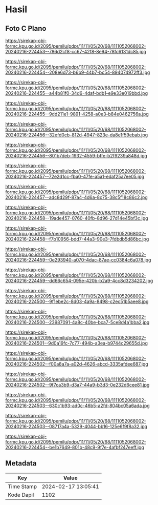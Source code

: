 # Hasil

## Foto C Plano

https://sirekap-obj-formc.kpu.go.id/2095/pemilu/pdpr/11/11/05/20/68/1111052068002-20240216-224453--786d2cf8-cc67-42f8-8e94-78fc6131dc85.jpg

https://sirekap-obj-formc.kpu.go.id/2095/pemilu/pdpr/11/11/05/20/68/1111052068002-20240216-224454--208e6d73-b6b9-44b7-bc54-894074972ff3.jpg

https://sirekap-obj-formc.kpu.go.id/2095/pemilu/pdpr/11/11/05/20/68/1111052068002-20240216-224455--a44b81f0-34d6-4daf-bdb1-e9e33e019bbd.jpg

https://sirekap-obj-formc.kpu.go.id/2095/pemilu/pdpr/11/11/05/20/68/1111052068002-20240216-224455--9dd211e1-9891-4258-a0e3-b84e0462756a.jpg

https://sirekap-obj-formc.kpu.go.id/2095/pemilu/pdpr/11/11/05/20/68/1111052068002-20240216-224456--32efd0cb-812d-4947-823e-da8e1f59ebab.jpg

https://sirekap-obj-formc.kpu.go.id/2095/pemilu/pdpr/11/11/05/20/68/1111052068002-20240216-224456--801b7deb-1932-4559-bffe-b2f9239a848d.jpg

https://sirekap-obj-formc.kpu.go.id/2095/pemilu/pdpr/11/11/05/20/68/1111052068002-20240216-224457--72e2d1cc-fba0-47fe-a5a1-edaf25a7ee05.jpg

https://sirekap-obj-formc.kpu.go.id/2095/pemilu/pdpr/11/11/05/20/68/1111052068002-20240216-224457--adc8d29f-87a4-4d6a-8c75-38c5f18c86c2.jpg

https://sirekap-obj-formc.kpu.go.id/2095/pemilu/pdpr/11/11/05/20/68/1111052068002-20240216-224458--19ade457-0760-40fb-8d96-27d14e45bf3c.jpg

https://sirekap-obj-formc.kpu.go.id/2095/pemilu/pdpr/11/11/05/20/68/1111052068002-20240216-224458--f7b10956-bdd7-44a3-90e3-7fdbdb5d86bc.jpg

https://sirekap-obj-formc.kpu.go.id/2095/pemilu/pdpr/11/11/05/20/68/1111052068002-20240216-224459--0e293940-a070-4dac-87ae-cc0384c6a078.jpg

https://sirekap-obj-formc.kpu.go.id/2095/pemilu/pdpr/11/11/05/20/68/1111052068002-20240216-224459--dd66c654-095e-420b-b2a9-4cc8d3234202.jpg

https://sirekap-obj-formc.kpu.go.id/2095/pemilu/pdpr/11/11/05/20/68/1111052068002-20240216-224500--9f1ebe2c-8d03-4a9a-8498-c2ec51b5aee8.jpg

https://sirekap-obj-formc.kpu.go.id/2095/pemilu/pdpr/11/11/05/20/68/1111052068002-20240216-224500--23987091-4a8c-40be-bca7-5ce8d4a1bba2.jpg

https://sirekap-obj-formc.kpu.go.id/2095/pemilu/pdpr/11/11/05/20/68/1111052068002-20240216-224501--9d0a19fc-7c77-494b-a3ea-b9744c29655d.jpg

https://sirekap-obj-formc.kpu.go.id/2095/pemilu/pdpr/11/11/05/20/68/1111052068002-20240216-224502--f00a8a7a-a02d-4626-abcd-3335afdee687.jpg

https://sirekap-obj-formc.kpu.go.id/2095/pemilu/pdpr/11/11/05/20/68/1111052068002-20240216-224502--9f7ca3b9-d3a7-44a9-b3d3-0e232d6cee81.jpg

https://sirekap-obj-formc.kpu.go.id/2095/pemilu/pdpr/11/11/05/20/68/1111052068002-20240216-224503--630c1b93-ad0c-46b5-a2fd-804bc05a6ada.jpg

https://sirekap-obj-formc.kpu.go.id/2095/pemilu/pdpr/11/11/05/20/68/1111052068002-20240216-224503--08717a4a-5329-4044-bb16-125e6f9f8a32.jpg

https://sirekap-obj-formc.kpu.go.id/2095/pemilu/pdpr/11/11/05/20/68/1111052068002-20240216-224454--be1b7649-801b-48c9-9f7e-4afbf247eeff.jpg


## Metadata

| Key        | Value               |
| ---------- | ------------------- |
| Time Stamp | 2024-02-17 13:05:41 |
| Kode Dapil | 1102                |



